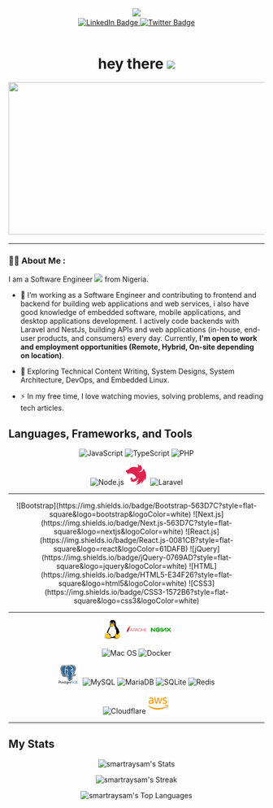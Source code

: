 <div id="header" align="center">
  <img src="https://media.giphy.com/media/M9gbBd9nbDrOTu1Mqx/giphy.gif" width="100"/>
  <div id="badges">
    <a href="https://www.linkedin.com/in/toba-adeseluka/">
      <img src="https://img.shields.io/badge/LinkedIn-blue?style=for-the-badge&logo=linkedin&logoColor=white" alt="LinkedIn Badge"/>
    </a>
    <a href="https://twitter.com/smartraysam">
      <img src="https://img.shields.io/badge/Twitter-blue?style=for-the-badge&logo=twitter&logoColor=white" alt="Twitter Badge"/>
    </a>
  </div>
  <img src="https://komarev.com/ghpvc/?username=smartraysam&style=flat-square&color=blue" alt=""/>
  <h1>
    hey there
    <img src="https://media.giphy.com/media/hvRJCLFzcasrR4ia7z/giphy.gif" width="30px"/>
  </h1>
</div>
<div align="center">
  <img src="https://media.giphy.com/media/dWesBcTLavkZuG35MI/giphy.gif" width="600" height="300"/>
</div>

---

### :woman_technologist: About Me :

I am a Software Engineer <img src="https://media.giphy.com/media/WUlplcMpOCEmTGBtBW/giphy.gif" width="30"> from Nigeria.

- :telescope: I’m working as a Software Engineer and contributing to frontend and backend for building web applications and web services, i also have good knowledge of embedded software, mobile applications, and  desktop applications development.
I actively code backends with Laravel and NestJs, building APIs and web applications (in-house, end-user products, and consumers) every day.
Currently, **I'm open to work and employment opportunities (Remote, Hybrid, On-site depending on location)**.

- :seedling: Exploring Technical Content Writing, System Designs, System Architecture, DevOps, and Embedded Linux.

- :zap: In my free time, I love watching movies, solving problems, and reading tech articles.

## Languages, Frameworks, and Tools

<div align="center">

  ![JavaScript](https://img.shields.io/badge/JavaScript-F7DF1E?style=flat-square&logo=javascript&logoColor=black)
  ![TypeScript](https://img.shields.io/badge/TypeScript-007ACC?style=flat-square&logo=typescript&logoColor=white)
  ![PHP](https://img.shields.io/badge/PHP-777BB4?style=flat-square&logo=php&logoColor=white)
  
  ![Node.js](https://img.shields.io/badge/Node.js-43853D?style=flat-square&logo=node.js&logoColor=white)
  <img src="https://github.com/devicons/devicon/blob/master/icons/nestjs/nestjs-plain.svg" title="Nestjs" alt="Nestjs" width="40" height="40"/>&nbsp;
  ![Laravel](https://img.shields.io/badge/Laravel-FF2D20?style=flat-square&logo=laravel&logoColor=white)


</div>

---

<div align="center"> 
  ![Bootstrap](https://img.shields.io/badge/Bootstrap-563D7C?style=flat-square&logo=bootstrap&logoColor=white)
  ![Next.js](https://img.shields.io/badge/Next.js-563D7C?style=flat-square&logo=nextjs&logoColor=white)
  ![React.js](https://img.shields.io/badge/React.js-0081CB?style=flat-square&logo=react&logoColor=61DAFB)
  ![jQuery](https://img.shields.io/badge/jQuery-0769AD?style=flat-square&logo=jquery&logoColor=white)
  ![HTML](https://img.shields.io/badge/HTML5-E34F26?style=flat-square&logo=html5&logoColor=white)
  ![CSS3](https://img.shields.io/badge/CSS3-1572B6?style=flat-square&logo=css3&logoColor=white)
</div>

---

<div align="center">
  <img src="https://github.com/devicons/devicon/blob/master/icons/linux/linux-original.svg" title="linux"  alt="linux" width="40" height="40"/>&nbsp;
  <img src="https://github.com/devicons/devicon/blob/master/icons/apache/apache-original-wordmark.svg" title="Apache"  alt="Apache" width="40" height="40"/>&nbsp;
  <img src="https://github.com/devicons/devicon/blob/master/icons/nginx/nginx-original.svg" title="Nginx"  alt="Nginx" width="40" height="40"/>

  ![Mac OS](https://img.shields.io/badge/macOS-000000?style=flat-square&logo=apple&logoColor=white)
  ![Docker](https://img.shields.io/badge/Docker-0CC1F3?style=flat-square&logo=docker&logoColor=white)

  <img src="https://github.com/devicons/devicon/blob/master/icons/postgresql/postgresql-original-wordmark.svg" title="Postgresql"  alt="Postgresql" width="40" height="40"/>&nbsp;
  ![MySQL](https://img.shields.io/badge/MySQL-005C84?style=flat-square&logo=mysql&logoColor=white)
  ![MariaDB](https://img.shields.io/badge/MariaDB-003545?style=flat-square&logo=mariadb&logoColor=white)
  ![SQLite](https://img.shields.io/badge/SQLite-07405E?style=flat-square&logo=sqlite&logoColor=white)
  ![Redis](https://img.shields.io/badge/redis-%23DD0031.svg?&style=flat-square&logo=redis&logoColor=white)

  ![Cloudflare](https://img.shields.io/badge/Cloudflare-F38020?style=flat-square&logo=Cloudflare&logoColor=white)
  <img src="https://github.com/devicons/devicon/blob/master/icons/amazonwebservices/amazonwebservices-plain-wordmark.svg" title="AWS" alt="AWS" width="40" height="40"/>&nbsp;


</div>

---

## My Stats

<div align="center">

![smartraysam's Stats](https://github-readme-stats.vercel.app/api?username=smartraysam&theme=darcula&show_icons=true&hide_border=true&count_private=true)

![smartraysam's Streak](https://github-readme-streak-stats.herokuapp.com/?user=smartraysam&theme=darcula&hide_border=true)

![smartraysam's Top Languages](https://github-readme-stats.vercel.app/api/top-langs/?username=smartraysam&theme=darcula&show_icons=true&hide_border=true&layout=compact)

</div>
